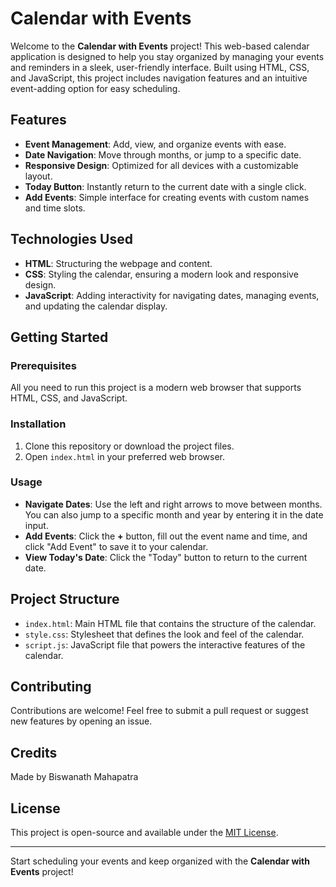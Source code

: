 # Calendar with Events

Welcome to the **Calendar with Events** project! This web-based calendar application is designed to help you stay organized by managing your events and reminders in a sleek, user-friendly interface. Built using HTML, CSS, and JavaScript, this project includes navigation features and an intuitive event-adding option for easy scheduling.

## Features

- **Event Management**: Add, view, and organize events with ease.
- **Date Navigation**: Move through months, or jump to a specific date.
- **Responsive Design**: Optimized for all devices with a customizable layout.
- **Today Button**: Instantly return to the current date with a single click.
- **Add Events**: Simple interface for creating events with custom names and time slots.

## Technologies Used

- **HTML**: Structuring the webpage and content.
- **CSS**: Styling the calendar, ensuring a modern look and responsive design.
- **JavaScript**: Adding interactivity for navigating dates, managing events, and updating the calendar display.

## Getting Started

### Prerequisites

All you need to run this project is a modern web browser that supports HTML, CSS, and JavaScript.

### Installation

1. Clone this repository or download the project files.
2. Open `index.html` in your preferred web browser.

### Usage

- **Navigate Dates**: Use the left and right arrows to move between months. You can also jump to a specific month and year by entering it in the date input.
- **Add Events**: Click the **+** button, fill out the event name and time, and click "Add Event" to save it to your calendar.
- **View Today's Date**: Click the "Today" button to return to the current date.

## Project Structure

- `index.html`: Main HTML file that contains the structure of the calendar.
- `style.css`: Stylesheet that defines the look and feel of the calendar.
- `script.js`: JavaScript file that powers the interactive features of the calendar.

## Contributing

Contributions are welcome! Feel free to submit a pull request or suggest new features by opening an issue.

## Credits

Made by Biswanath Mahapatra

## License

This project is open-source and available under the [MIT License](LICENSE).

---

Start scheduling your events and keep organized with the **Calendar with Events** project!
